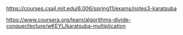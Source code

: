 https://courses.csail.mit.edu/6.006/spring11/exams/notes3-karatsuba

https://www.coursera.org/learn/algorithms-divide-conquer/lecture/wKEYL/karatsuba-multiplication
